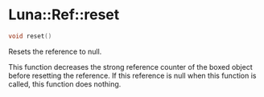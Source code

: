 # Luna::Ref::reset

```c++
void reset()
```

Resets the reference to null. 

This function decreases the strong reference counter of the boxed object before resetting the reference. If this reference is null when this function is called, this function does nothing. 

